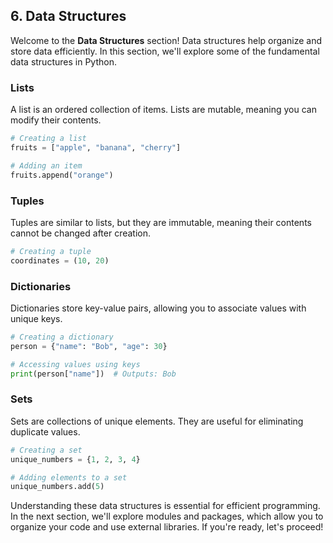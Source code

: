 ## 6. Data Structures

Welcome to the **Data Structures** section! Data structures help organize and store data efficiently. In this section, we'll explore some of the fundamental data structures in Python.

### Lists

A list is an ordered collection of items. Lists are mutable, meaning you can modify their contents.

```python
# Creating a list
fruits = ["apple", "banana", "cherry"]

# Adding an item
fruits.append("orange")
```

### Tuples

Tuples are similar to lists, but they are immutable, meaning their contents cannot be changed after creation.

```python
# Creating a tuple
coordinates = (10, 20)
```

### Dictionaries

Dictionaries store key-value pairs, allowing you to associate values with unique keys.

```python
# Creating a dictionary
person = {"name": "Bob", "age": 30}

# Accessing values using keys
print(person["name"])  # Outputs: Bob
```

### Sets

Sets are collections of unique elements. They are useful for eliminating duplicate values.

```python
# Creating a set
unique_numbers = {1, 2, 3, 4}

# Adding elements to a set
unique_numbers.add(5)
```

Understanding these data structures is essential for efficient programming. In the next section, we'll explore modules and packages, which allow you to organize your code and use external libraries. If you're ready, let's proceed!